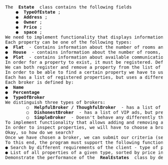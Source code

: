 <pre>
The <strong> Estate </strong> class contains the following fields
    ● <strong> TypeOfEstate </strong>;
    ● <strong> Address </strong>;
    ● <strong> Owner </strong>;
    ● <strong> Price </strong>;
    ● <strong> space </strong>;
We need to implement functionality that displays information about a property in the console.
Each property can be one of the following types:
● <strong> Flat </strong> - Contains information about the number of rooms and floor.
● <strong> House </Strong> - contains information about the number of rooms, number of floors, yard area.
● <strong> Plot </strong> - contains information about available communications (list of items of enumerable Communication type (water, electricity, telephone, roadside, sewer) and area.
In order for a property to exist, it must be registered. Define a class that maintains a list of registered real estate <strong> RealEstates </strong>, storing a container of directories to objects of class <strong> Estate </strong>, in which objects of the property type will be stored.
We can both register and remove a property from the list of registered properties.
In order to be able to find a certain property we have to use brokers.
Each has a list of registered properties, but uses a different property valuation when searching. All brokers raise property prices to include their fees.
Each broker is defined by:
● <strong> Name </strong>
● <strong> Percentage </strong>
● <strong> TypeOfBroker </strong>
We distinguish three types of brokers:
        ○ <strong> HelpfulBroker / ThoughfulBroker </strong> - has a list of VIP ads that are displayed before the other ads and improves the chance of a property being presented.
        ○ <strong> DishonestBroker </strong> - has a list of VIP ads, but presents them with improved price and area at random.
        ○ <strong> SimpleBroker </strong> - Doesn't behave any differently than a regular search engine.
To implement functionality that allows adding and removing a property to the list of VIP properties in the brokers of the first two types.
In order to inspect properties, we will have to choose a broker to serve us.
Okay, so how do we search?
Once we have chosen a broker, we can submit our criteria (setting criteria can be done through a menu or in another appropriate and chosen by you) search and he will present us with a list of proposals.
To this end, the program must support the following functionalities:
● Search by different requirements of the client - type of property, price from a given interval, area, available communications, given location.
● List of all properties of a given type, sorted by price in descending order.
Demonstrate the performance of the <strong> RealEstates </strong> class by defining an object in that class and a list of brokers, and provide an opportunity for various references that demonstrate search methods.
</pre>

